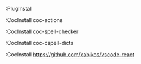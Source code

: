 :PlugInstall

:CocInstall coc-actions

:CocInstall coc-spell-checker

:CocInstall coc-cspell-dicts

:CocInstall https://github.com/xabikos/vscode-react

